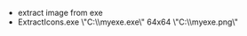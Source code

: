 <ul>
<li>extract image from exe</li>
<li>ExtractIcons.exe \"C:\\myexe.exe\" 64x64 \"C:\\myexe.png\"</li>
</ul>

